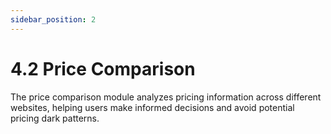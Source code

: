 ```yaml
---
sidebar_position: 2
---
```


# 4.2 Price Comparison

The price comparison module analyzes pricing information across different websites, helping users make informed decisions and avoid potential pricing dark patterns.
